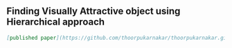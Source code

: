 ## Finding Visually Attractive object using Hierarchical approach

```markdown
[published paper](https://github.com/thoorpukarnakar/thoorpukarnakar.github.io/blob/master/Hierarchical_Clustering-main.pdf)
```





